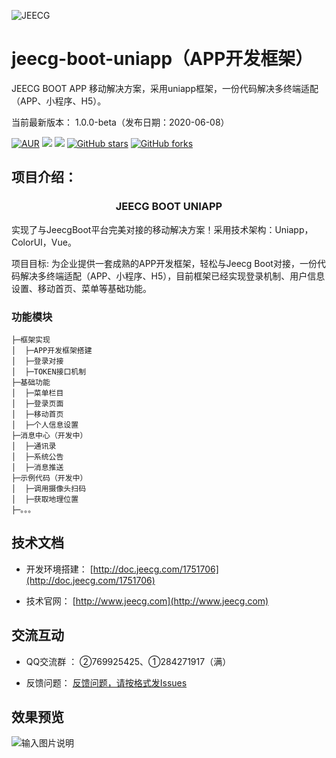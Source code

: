 ![JEECG](https://static.oschina.net/uploads/img/201905/24164523_XDhg.png "JeecgBoot快速开发平台")




# jeecg-boot-uniapp（APP开发框架）
JEECG BOOT APP 移动解决方案，采用uniapp框架，一份代码解决多终端适配（APP、小程序、H5）。

当前最新版本： 1.0.0-beta（发布日期：2020-06-08）


[![AUR](https://img.shields.io/badge/license-Apache%20License%202.0-blue.svg)](https://github.com/zhangdaiscott/jeecg-boot/blob/master/LICENSE)
[![](https://img.shields.io/badge/Author-JEECG团队-orange.svg)](http://www.jeecg.com)
[![](https://img.shields.io/badge/version-1.0.0-brightgreen.svg)](https://github.com/zhangdaiscott/jeecg-boot-uniapp)
[![GitHub stars](https://img.shields.io/github/stars/zhangdaiscott/jeecg-boot-uniapp.svg?style=social&label=Stars)](https://github.com/zhangdaiscott/jeecg-boot-uniapp)
[![GitHub forks](https://img.shields.io/github/forks/zhangdaiscott/jeecg-boot-uniapp.svg?style=social&label=Fork)](https://github.com/zhangdaiscott/jeecg-boot-uniapp)



项目介绍：
-----------------------------------

<h3 align="center">JEECG BOOT UNIAPP</h3>

实现了与JeecgBoot平台完美对接的移动解决方案！采用技术架构：Uniapp，ColorUI，Vue。

项目目标: 为企业提供一套成熟的APP开发框架，轻松与Jeecg Boot对接，一份代码解决多终端适配（APP、小程序、H5），目前框架已经实现登录机制、用户信息设置、移动首页、菜单等基础功能。


### 功能模块
```
├─框架实现
│  ├─APP开发框架搭建
│  ├─登录对接
│  ├─TOKEN接口机制
├─基础功能
│  ├─菜单栏目
│  ├─登录页面
│  ├─移动首页
│  ├─个人信息设置
├─消息中心（开发中）
│  ├─通讯录
│  ├─系统公告
│  ├─消息推送
├─示例代码（开发中）
│  ├─调用摄像头扫码
│  ├─获取地理位置
├─。。。
```


技术文档
-----------------------------------

- 开发环境搭建：  [http://doc.jeecg.com/1751706](http://doc.jeecg.com/1751706)

- 技术官网：  [http://www.jeecg.com](http://www.jeecg.com)




交流互动
-----------------------------------

- QQ交流群 ：  ②769925425、①284271917（满）

- 反馈问题：  [反馈问题，请按格式发Issues](https://github.com/zhangdaiscott/jeecg-boot-uniapp/issues/new)


效果预览
----

![输入图片说明](https://wx3.sinaimg.cn/mw690/7087dfcbgy1gfkusr16nbg20af0ijngm.gif "在这里输入图片标题")

